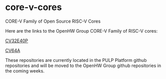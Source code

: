 # core-v-cores
CORE-V Family of Open Source RISC-V Cores

Here are the links to the OpenHW Group CORE-V Family of RISC-V cores:

[CV32E40P](https://github.com/pulp-platform/riscv)

[CV64A](https://github.com/pulp-platform/ariane)

These repositories are currently located in the PULP Platform github repositories and will be moved to the OpenHW Group github repositories in the coming weeks.
